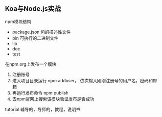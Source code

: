 ## Koa与Node.js实战

npm模块结构
- package.json  包的描述性文件
- bin   可执行的二进制文件
- lib
- doc
- test


在npm.org上发布一个模块
1. 注册账号
2. 进入项目目录运行 npm adduser， 依次输入刚刚注册号的用户名，密码和邮箱
3. 再运行发布命令  npm publish
4. 去npm官网上搜索该模块验证发布是否成功


tutorial 辅导的，导师的，教程，说明书 


